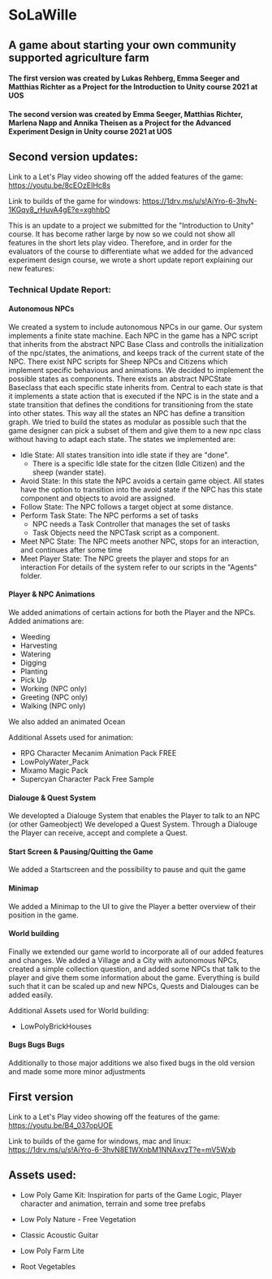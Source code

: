 # SoLaWille
## A game about starting your own community supported agriculture farm




#### The first version was created by Lukas Rehberg, Emma Seeger and Matthias Richter as a Project for the Introduction to Unity course 2021 at UOS
#### The second version was created by Emma Seeger, Matthias Richter, Marlena Napp and Annika Theisen as a Project for the Advanced Experiment Design in Unity course 2021 at UOS

## Second version updates:


Link to a Let's Play video showing off the added features of the game: https://youtu.be/8cEOzEIHc8s  

Link to builds of the game for windows: https://1drv.ms/u/s!AiYro-6-3hvN-1KGqy8_rHuvA4gE?e=xghhbO

This is an update to a project we submitted for the "Introduction to Unity" course. It has become rather large by now so we could not show all features in the short lets play video. Therefore, and in order for the evaluators of the course to differentiate what we added for the advanced experiment design course, we wrote a short update report explaining our new features:

### Technical Update Report:
#### Autonomous NPCs
We created a system to include autonomous NPCs in our game. Our system implements a finite state machine. Each NPC in the game has a NPC script that inherits from the abstract NPC Base Class and controlls the initialization of the npc/states, the animations, and keeps track of the current state of the NPC. There exist NPC scripts for Sheep NPCs and Citizens which implement specific behavious and animations. We decided to implement the possible states as components. There exists an abstract NPCState Baseclass that each specific state inherits from. Central to each state is that it implements a state action that is executed if the NPC is in the state and a state transition that defines the conditions for transitioning from the state into other states. This way all the states an NPC has define a transition graph. We tried to build the states as modular as possible such that the game designer can pick a subset of them and give them to a new npc class without having to adapt each state. The states we implemented are:
- Idle State: All states transition into idle state if they are "done".
  - There is a specific Idle state for the citzen (Idle Citizen) and the sheep (wander state).
- Avoid State: In this state the NPC avoids a certain game object. All states have the option to transition into the avoid state if the NPC has this state component and objects to avoid are assigned.
- Follow State: The NPC follows a target object at some distance.
- Perform Task State: The NPC performs a set of tasks
  - NPC needs a Task Controller that manages the set of tasks
  - Task Objects need the NPCTask script as a component.
- Meet NPC State: The NPC meets another NPC, stops for an interaction, and continues after some time
- Meet Player State: The NPC greets the player and stops for an interaction
For details of the system refer to our scripts in the "Agents" folder.

#### Player & NPC Animations
We added animations of certain actions for both the Player and the NPCs. Added animations are:
 - Weeding
 - Harvesting
 - Watering
 - Digging
 - Planting
 - Pick Up
 - Working (NPC only)
 - Greeting (NPC only)
 - Walking (NPC only)
 
We also added an animated Ocean

Additional Assets used for animation: 
- RPG Character Mecanim Animation Pack FREE
- LowPolyWater_Pack
- Mixamo Magic Pack
- Supercyan Character Pack Free Sample


#### Dialouge & Quest System
We developted a Dialouge System that enables the Player to talk to an NPC (or other Gameobject)
We developed a Quest System. Through a Dialouge the Player can receive, accept and complete a Quest. 

#### Start Screen & Pausing/Quitting the Game
We added a Startscreen and the possibility to pause and quit the game

#### Minimap
We added a Minimap to the UI to give the Player a better overview of their position in the game.

#### World building
Finally we extended our game world to incorporate all of our added features and changes. We added a Village and a City with autonomous NPCs, created a simple collection question, and added some NPCs that talk to the player and give them some information about the game. Everything is build such that it can be scaled up  and new NPCs, Quests and Dialouges can be added easily.

Additional Assets used for World building:
- LowPolyBrickHouses

#### Bugs Bugs Bugs
Additionally to those major additions we also fixed bugs in the old version and made some more minor adjustments

## First version 
Link to a Let's Play video showing off the features of the game: https://youtu.be/B4_037opUOE  

Link to builds of the game for windows, mac and linux: https://1drv.ms/u/s!AiYro-6-3hvN8E1WXnbM1NNAxvzT?e=mV5Wxb



## Assets used:
 - Low Poly Game Kit: Inspiration for parts of the Game Logic, Player character and animation, terrain and some tree prefabs
 
 - Low Poly Nature - Free Vegetation
 - Classic Acoustic Guitar
 - Low Poly Farm Lite
 - Root Vegetables

